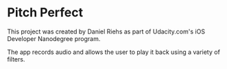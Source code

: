 # Pitch Perfect

This project was created by Daniel Riehs as part of Udacity.com's iOS Developer Nanodegree program.

The app records audio and allows the user to play it back using a variety of filters.